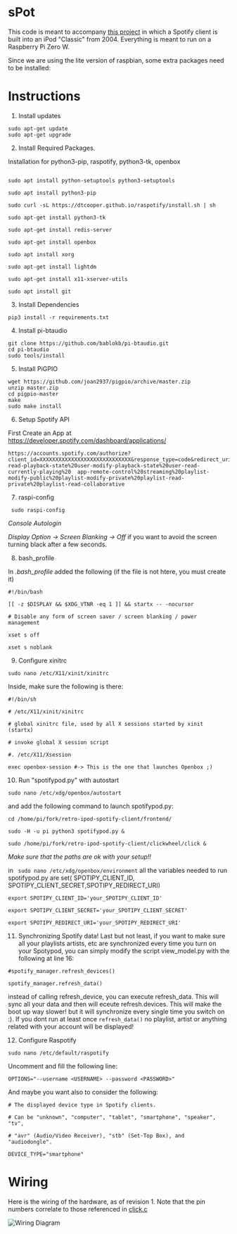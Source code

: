 # sPot

This code is meant to accompany [this project](https://hackaday.io/project/177034-spot-spotify-in-a-4th-gen-ipod-2004) in which a Spotify client is built into an iPod "Classic" from 2004. Everything is meant to run on a Raspberry Pi Zero W.

Since we are using the lite version of raspbian, some extra packages need to be installed:

# Instructions

1. Install updates 

```
sudo apt-get update 
sudo apt-get upgrade
```
2. Install Required Packages.

Installation for python3-pip, raspotify, python3-tk, openbox
```

sudo apt install python-setuptools python3-setuptools

sudo apt install python3-pip

sudo curl -sL https://dtcooper.github.io/raspotify/install.sh | sh

sudo apt-get install python3-tk 

sudo apt-get install redis-server

sudo apt-get install openbox

sudo apt install xorg

sudo apt-get install lightdm

sudo apt-get install x11-xserver-utils

sudo apt install git

```
3. Install Dependencies

```
pip3 install -r requirements.txt
```

4. Install pi-btaudio
```
git clone https://github.com/bablokb/pi-btaudio.git
cd pi-btaudio
sudo tools/install
```
5. Install PiGPIO
```
wget https://github.com/joan2937/pigpio/archive/master.zip
unzip master.zip
cd pigpio-master
make
sudo make install
```

6. Setup Spotify API

First Create an App at https://developer.spotify.com/dashboard/applications/
```
https://accounts.spotify.com/authorize?client_id=XXXXXXXXXXXXXXXXXXXXXXXXXXXXX&response_type=code&redirect_uri=http%3A%2F%2F127.0.0.1&scope=user-read-playback-state%20user-modify-playback-state%20user-read-currently-playing%20	app-remote-control%20streaming%20playlist-modify-public%20playlist-modify-private%20playlist-read-private%20playlist-read-collaborative
```


7. raspi-config

` sudo raspi-config`

_Console Autologin_

_Display Option -> Screen Blanking -> Off_ if you want to avoid the screen turning black after a few seconds.


8. bash_profile

In *.bash_profile* added the following (if the file is not htere, you must create it)

```
#!/bin/bash

[[ -z $DISPLAY && $XDG_VTNR -eq 1 ]] && startx -- -nocursor

# Disable any form of screen saver / screen blanking / power management

xset s off

xset s noblank
```

9. Configure xinitrc

`sudo nano /etc/X11/xinit/xinitrc`


Inside, make sure the following is there:
```
#!/bin/sh

# /etc/X11/xinit/xinitrc

# global xinitrc file, used by all X sessions started by xinit (startx)

# invoke global X session script

#. /etc/X11/Xsession

exec openbox-session #-> This is the one that launches Openbox ;)
```
10. Run "spotifypod.py" with autostart

`sudo nano /etc/xdg/openbox/autostart`


and add the following command to launch spotifypod.py:

```
cd /home/pi/fork/retro-ipod-spotify-client/frontend/

sudo -H -u pi python3 spotifypod.py &

sudo /home/pi/fork/retro-ipod-spotify-client/clickwheel/click &
```

_Make sure that the paths are ok with your setup!!_

in ` sudo nano /etc/xdg/openbox/environment` all the variables needed to run spotifypod.py are set( SPOTIPY_CLIENT_ID, SPOTIPY_CLIENT_SECRET,SPOTIPY_REDIRECT_URI)

```
export SPOTIPY_CLIENT_ID='your_SPOTIPY_CLIENT_ID'

export SPOTIPY_CLIENT_SECRET='your_SPOTIPY_CLIENT_SECRET'

export SPOTIPY_REDIRECT_URI='your_SPOTIPY_REDIRECT_URI'
```

11. Synchronizing Spotify data!
Last but not least, if you want to make sure all your playlists artists, etc are synchronized every time you turn on your Spotypod, you can simply modify the script view_model.py with the following at line 16:

`#spotify_manager.refresh_devices()`

`spotify_manager.refresh_data()`


instead of calling refresh_device, you can execute refresh_data. This will sync all your data and then will eceute refresh.devices. This will make the boot up way slower! but it will synchronize every single time you switch on :). 
If you dont run at least once `refresh_data()` no playlist, artist or anything related with your account will be displayed!

12. Configure Raspotify

`sudo nano /etc/default/raspotify`


Uncomment and fill the following line:

`OPTIONS="--username <USERNAME> --password <PASSWORD>"`


And maybe you want also to consider the following:

```
# The displayed device type in Spotify clients. 

# Can be "unknown", "computer", "tablet", "smartphone", "speaker", "tv",

# "avr" (Audio/Video Receiver), "stb" (Set-Top Box), and "audiodongle".

DEVICE_TYPE="smartphone"
```

# Wiring

Here is the wiring of the hardware, as of revision 1. Note that the pin numbers correlate to those referenced in [click.c](./clickwheel/click.c)

![Wiring Diagram](./.docs/sPot_schematic.png)

